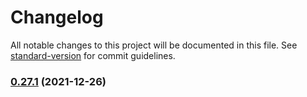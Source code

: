 # Changelog

All notable changes to this project will be documented in this file. See [standard-version](https://github.com/conventional-changelog/standard-version) for commit guidelines.

### [0.27.1](https://github.com/bgord/bgord-design/compare/v0.27.0...v0.27.1) (2021-12-26)
